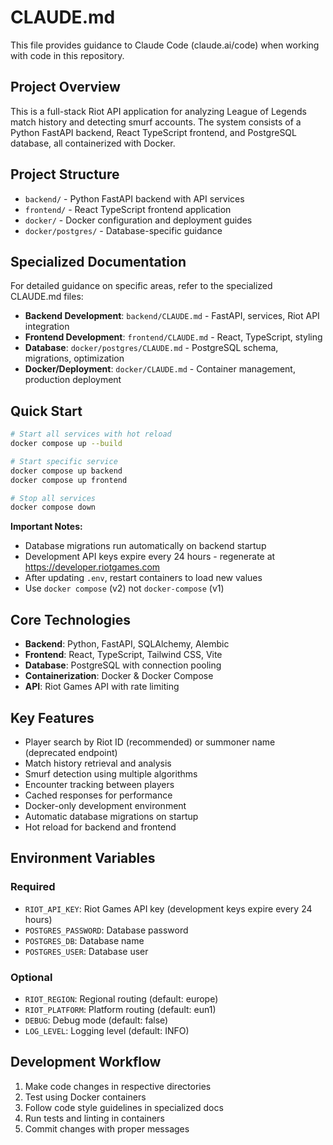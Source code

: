 # CLAUDE.md

This file provides guidance to Claude Code (claude.ai/code) when working with code in this repository.

## Project Overview

This is a full-stack Riot API application for analyzing League of Legends match history and detecting smurf accounts. The system consists of a Python FastAPI backend, React TypeScript frontend, and PostgreSQL database, all containerized with Docker.

## Project Structure

- `backend/` - Python FastAPI backend with API services
- `frontend/` - React TypeScript frontend application
- `docker/` - Docker configuration and deployment guides
- `docker/postgres/` - Database-specific guidance

## Specialized Documentation

For detailed guidance on specific areas, refer to the specialized CLAUDE.md files:

- **Backend Development**: `backend/CLAUDE.md` - FastAPI, services, Riot API integration
- **Frontend Development**: `frontend/CLAUDE.md` - React, TypeScript, styling
- **Database**: `docker/postgres/CLAUDE.md` - PostgreSQL schema, migrations, optimization
- **Docker/Deployment**: `docker/CLAUDE.md` - Container management, production deployment

## Quick Start

```bash
# Start all services with hot reload
docker compose up --build

# Start specific service
docker compose up backend
docker compose up frontend

# Stop all services
docker compose down
```

**Important Notes:**
- Database migrations run automatically on backend startup
- Development API keys expire every 24 hours - regenerate at https://developer.riotgames.com
- After updating `.env`, restart containers to load new values
- Use `docker compose` (v2) not `docker-compose` (v1)

## Core Technologies

- **Backend**: Python, FastAPI, SQLAlchemy, Alembic
- **Frontend**: React, TypeScript, Tailwind CSS, Vite
- **Database**: PostgreSQL with connection pooling
- **Containerization**: Docker & Docker Compose
- **API**: Riot Games API with rate limiting

## Key Features

- Player search by Riot ID (recommended) or summoner name (deprecated endpoint)
- Match history retrieval and analysis
- Smurf detection using multiple algorithms
- Encounter tracking between players
- Cached responses for performance
- Docker-only development environment
- Automatic database migrations on startup
- Hot reload for backend and frontend

## Environment Variables

### Required
- `RIOT_API_KEY`: Riot Games API key (development keys expire every 24 hours)
- `POSTGRES_PASSWORD`: Database password
- `POSTGRES_DB`: Database name
- `POSTGRES_USER`: Database user

### Optional
- `RIOT_REGION`: Regional routing (default: europe)
- `RIOT_PLATFORM`: Platform routing (default: eun1)
- `DEBUG`: Debug mode (default: false)
- `LOG_LEVEL`: Logging level (default: INFO)

## Development Workflow

1. Make code changes in respective directories
2. Test using Docker containers
3. Follow code style guidelines in specialized docs
4. Run tests and linting in containers
5. Commit changes with proper messages